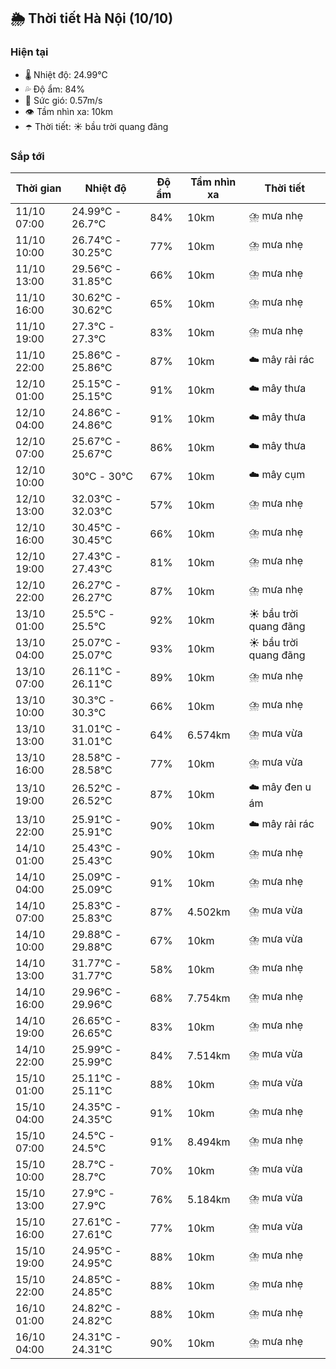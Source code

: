 ## 🌦️ Thời tiết Hà Nội (10/10)

### Hiện tại

- 🌡️ Nhiệt độ: 24.99℃
- 💦 Độ ẩm: 84%
- 💨 Sức gió: 0.57m/s
- 👁️ Tầm nhìn xa: 10km
- ☂️ Thời tiết: ☀️ bầu trời quang đãng

### Sắp tới

| Thời gian | Nhiệt độ | Độ ẩm | Tầm nhìn xa | Thời tiết |
| --- | --- | --- | --- | --- |
| 11/10 07:00 | 24.99℃ - 26.7℃ | 84% | 10km | ⛈️ mưa nhẹ |
| 11/10 10:00 | 26.74℃ - 30.25℃ | 77% | 10km | ⛈️ mưa nhẹ |
| 11/10 13:00 | 29.56℃ - 31.85℃ | 66% | 10km | ⛈️ mưa nhẹ |
| 11/10 16:00 | 30.62℃ - 30.62℃ | 65% | 10km | ⛈️ mưa nhẹ |
| 11/10 19:00 | 27.3℃ - 27.3℃ | 83% | 10km | ⛈️ mưa nhẹ |
| 11/10 22:00 | 25.86℃ - 25.86℃ | 87% | 10km | ☁️ mây rải rác |
| 12/10 01:00 | 25.15℃ - 25.15℃ | 91% | 10km | ☁️ mây thưa |
| 12/10 04:00 | 24.86℃ - 24.86℃ | 91% | 10km | ☁️ mây thưa |
| 12/10 07:00 | 25.67℃ - 25.67℃ | 86% | 10km | ☁️ mây thưa |
| 12/10 10:00 | 30℃ - 30℃ | 67% | 10km | ☁️ mây cụm |
| 12/10 13:00 | 32.03℃ - 32.03℃ | 57% | 10km | ⛈️ mưa nhẹ |
| 12/10 16:00 | 30.45℃ - 30.45℃ | 66% | 10km | ⛈️ mưa nhẹ |
| 12/10 19:00 | 27.43℃ - 27.43℃ | 81% | 10km | ⛈️ mưa nhẹ |
| 12/10 22:00 | 26.27℃ - 26.27℃ | 87% | 10km | ⛈️ mưa nhẹ |
| 13/10 01:00 | 25.5℃ - 25.5℃ | 92% | 10km | ☀️ bầu trời quang đãng |
| 13/10 04:00 | 25.07℃ - 25.07℃ | 93% | 10km | ☀️ bầu trời quang đãng |
| 13/10 07:00 | 26.11℃ - 26.11℃ | 89% | 10km | ⛈️ mưa nhẹ |
| 13/10 10:00 | 30.3℃ - 30.3℃ | 66% | 10km | ⛈️ mưa nhẹ |
| 13/10 13:00 | 31.01℃ - 31.01℃ | 64% | 6.574km | ⛈️ mưa vừa |
| 13/10 16:00 | 28.58℃ - 28.58℃ | 77% | 10km | ⛈️ mưa vừa |
| 13/10 19:00 | 26.52℃ - 26.52℃ | 87% | 10km | ☁️ mây đen u ám |
| 13/10 22:00 | 25.91℃ - 25.91℃ | 90% | 10km | ☁️ mây rải rác |
| 14/10 01:00 | 25.43℃ - 25.43℃ | 90% | 10km | ⛈️ mưa nhẹ |
| 14/10 04:00 | 25.09℃ - 25.09℃ | 91% | 10km | ⛈️ mưa nhẹ |
| 14/10 07:00 | 25.83℃ - 25.83℃ | 87% | 4.502km | ⛈️ mưa vừa |
| 14/10 10:00 | 29.88℃ - 29.88℃ | 67% | 10km | ⛈️ mưa vừa |
| 14/10 13:00 | 31.77℃ - 31.77℃ | 58% | 10km | ⛈️ mưa nhẹ |
| 14/10 16:00 | 29.96℃ - 29.96℃ | 68% | 7.754km | ⛈️ mưa nhẹ |
| 14/10 19:00 | 26.65℃ - 26.65℃ | 83% | 10km | ⛈️ mưa nhẹ |
| 14/10 22:00 | 25.99℃ - 25.99℃ | 84% | 7.514km | ⛈️ mưa vừa |
| 15/10 01:00 | 25.11℃ - 25.11℃ | 88% | 10km | ⛈️ mưa vừa |
| 15/10 04:00 | 24.35℃ - 24.35℃ | 91% | 10km | ⛈️ mưa nhẹ |
| 15/10 07:00 | 24.5℃ - 24.5℃ | 91% | 8.494km | ⛈️ mưa nhẹ |
| 15/10 10:00 | 28.7℃ - 28.7℃ | 70% | 10km | ⛈️ mưa vừa |
| 15/10 13:00 | 27.9℃ - 27.9℃ | 76% | 5.184km | ⛈️ mưa vừa |
| 15/10 16:00 | 27.61℃ - 27.61℃ | 77% | 10km | ⛈️ mưa vừa |
| 15/10 19:00 | 24.95℃ - 24.95℃ | 88% | 10km | ⛈️ mưa nhẹ |
| 15/10 22:00 | 24.85℃ - 24.85℃ | 88% | 10km | ⛈️ mưa nhẹ |
| 16/10 01:00 | 24.82℃ - 24.82℃ | 88% | 10km | ⛈️ mưa nhẹ |
| 16/10 04:00 | 24.31℃ - 24.31℃ | 90% | 10km | ⛈️ mưa nhẹ |

